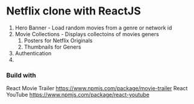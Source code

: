 # Netflix clone with ReactJS

1. Hero Banner - Load random movies from a genre or network id
2. Movie Collections - Displays collectoins of movies geners
    1. Posters for Netflix Originals
    2. Thumbnails for Geners 
3. Authentication
4. 


### Build with
React
Movie Trailer https://www.npmjs.com/package/movie-trailer
React YouTube https://www.npmjs.com/package/react-youtube
